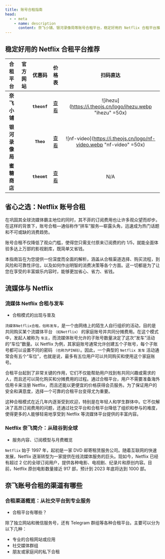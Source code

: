 ```yaml
---
title: 账号合租指南
head:
  - - meta
    - name: description
      content: 奈飞小铺、银河录像局等账号合租平台，稳定好用的 Netflix 合租平台推荐
---
```


## 稳定好用的 Netflix 合租平台推荐

|    合租平台    |                                官方网站                                 |    优惠码    |            价格表             |                              扫码直达                               |
| :------------: | :---------------------------------------------------------------------: | :----------: | :---------------------------: | :-----------------------------------------------------------------: |
|  **奈飞小铺**  |         [<Badge text="官网直达" />](https://ihezu.love/UKTer6)          | **`theonf`** |  [查看](ihezu#奈飞小铺定价)   |     ![ihezu](https://i.theojs.cn/logo/ihezu.webp "ihezu" =50x)      |
| **银河录像局** |           [<Badge text="官网直达" />](https://nf.video/kaIuE)           |  **`Theo`**  | [查看](nf-video#chatgpt-plus) | ![nf-video](https://i.theojs.cn/logo/nf-video.webp "nf-video" =50x) |
|  **蜜糖商店**  | [<Badge text="官网直达" />](https://metshop.cn?referrerUserNo=MTU51076) | **`theomt`** | [查看](metshop#蜜糖商店定价)  |                                 N/A                                 |

## 省心之选：Netflix 账号合租

在<Pill name="Netflix" icon="simple-icons:netflix" color="#E50914" />巩固其全球流媒体霸主地位的同时，其不菲的订阅费用也让许多观众望而却步。在这样的背景下，账号合租—通俗称作“拼车”服务—崭露头角，迅速成为热门话题和不可或缺的消费趋势。

账号合租不仅降低了观众门槛，使得您只需支付原来订阅费的约 1/5，就能全面体验<Pill name="Netflix" icon="simple-icons:netflix" color="#E50914" />多达上万部的影视剧库，既简单又省钱。

本指南旨在为您提供一份深度而全面的解析，涵盖从合租渠道选择、购买流程，到风险和可靠性评估，以及如何作出明智的消费决策等各个方面。这一切都是为了让您在享受<Pill name="Netflix" icon="simple-icons:netflix" color="#E50914" />的丰富娱乐内容时，能够更加省心、省力、省钱。

## 流媒体与 Netflix

### 流媒体 Netflix 合租与发车

- 合租模式的出现与普及

`流媒体Netflix合租，俗称发车`，是一个由网络上的陌生人自行组织的活动，目的是共同购买某个流媒体平台 `（如Netflix）` 的家庭账号并共同分摊费用。在这个模式中，发起人被称为 `车主`，而流媒体账号允许的子账号数量决定了这次“发车”活动的“车位”数量。以 Netflix 为例，其家庭账号通常允许创建五个子账号，每个子账号都可以设置不同的密码 `（也称为PIN码）`。因此，一个典型的 `Netflix 发车` 活动通常会有五个“车位”，也就是说，最多有五位用户可以共同购买和使用这个家庭账号。

合租平台起到了非常关键的作用，它们不仅能帮助用户找到有共同兴趣或需求的人，而且还可以简化购买和分摊费用的过程。通过合租平台，用户不需要准备海外信用卡来注册 Netflix，而且还能以更便宜的价格获得会员服务。为了保证用户的安全和满意度，选择一个可靠的合租平台变得尤为重要。

这种合租模式在近几年内逐渐受到欢迎，特别是在年轻人和学生群体中。它不仅解决了高昂订阅费用的问题，还通过社交平台和合租平台降低了组织和参与的难度，使得更多的人能够轻易地享受到 Netflix 等流媒体平台提供的丰富内容。

### Netflix 奈飞简介：从硅谷到全球

- 服务内容、订阅模型与月费概览

`Netflix` 始于 1997 年，起初是一家 DVD 邮寄租赁服务公司。随着互联网的快速发展，Netflix 逐渐转型为一家提供在线流媒体服务的巨头。现如今，Netflix 已经有超过 2 亿的全球订阅用户，提供各种电影、电视剧、纪录片和原创内容。目前，Netflix 原创电影数量接近 917 部，预计到 2023 年底将达到 1000 部。

## 奈飞账号合租的渠道有哪些

### 合租渠道概览：从社交平台到专业服务

- 合租平台有哪些？

除了独立网站和微信服务号，还有 Telegram 群组等各种合租平台。主要可以分为以下几种：

- 专业的合租网站或应用
- 社交媒体群组
- 朋友或家庭间的私下合租
